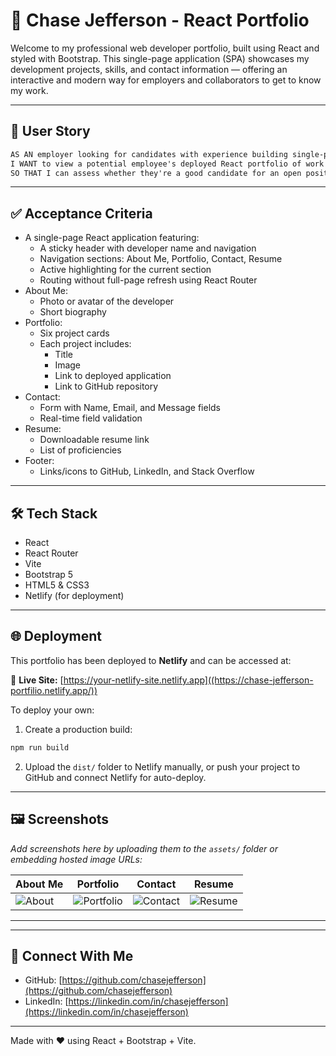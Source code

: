 # 🚀 Chase Jefferson - React Portfolio

Welcome to my professional web developer portfolio, built using React and styled with Bootstrap. This single-page application (SPA) showcases my development projects, skills, and contact information — offering an interactive and modern way for employers and collaborators to get to know my work.

---

## 📖 User Story

```md
AS AN employer looking for candidates with experience building single-page applications  
I WANT to view a potential employee's deployed React portfolio of work samples  
SO THAT I can assess whether they're a good candidate for an open position
```

---

## ✅ Acceptance Criteria

- A single-page React application featuring:
  - A sticky header with developer name and navigation
  - Navigation sections: About Me, Portfolio, Contact, Resume
  - Active highlighting for the current section
  - Routing without full-page refresh using React Router
- About Me:
  - Photo or avatar of the developer
  - Short biography
- Portfolio:
  - Six project cards
  - Each project includes:
    - Title
    - Image
    - Link to deployed application
    - Link to GitHub repository
- Contact:
  - Form with Name, Email, and Message fields
  - Real-time field validation
- Resume:
  - Downloadable resume link
  - List of proficiencies
- Footer:
  - Links/icons to GitHub, LinkedIn, and Stack Overflow 

---

## 🛠 Tech Stack

- React
- React Router
- Vite
- Bootstrap 5
- HTML5 & CSS3
- Netlify (for deployment)

---


## 🌐 Deployment

This portfolio has been deployed to **Netlify** and can be accessed at:

🔗 **Live Site:** [https://your-netlify-site.netlify.app]((https://chase-jefferson-portfilio.netlify.app/))

To deploy your own:

1. Create a production build:

```bash
npm run build
```

2. Upload the `dist/` folder to Netlify manually, or push your project to GitHub and connect Netlify for auto-deploy.

---

## 🖼️ Screenshots

_Add screenshots here by uploading them to the `assets/` folder or embedding hosted image URLs:_

| About Me | Portfolio | Contact | Resume |
|----------|-----------|---------|--------|
| ![About](src/assets/screenshots/about.png) | ![Portfolio](src/assets/screenshots/portfolio.png) | ![Contact](src/assets/screenshots/contact.png) | ![Resume](src/assets/screenshots/resume.png) |

---


---

## 🤝 Connect With Me

- GitHub: [https://github.com/chasejefferson](https://github.com/chasejefferson)
- LinkedIn: [https://linkedin.com/in/chasejefferson](https://linkedin.com/in/chasejefferson)


---

Made with ❤️ using React + Bootstrap + Vite.
